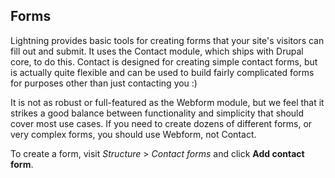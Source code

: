 ## Forms

Lightning provides basic tools for creating forms that your site's visitors can
fill out and submit. It uses the Contact module, which ships with Drupal core,
to do this. Contact is designed for creating simple contact forms, but is
actually quite flexible and can be used to build fairly complicated forms for
purposes other than just contacting you :)

It is not as robust or full-featured as the Webform module, but we feel that
it strikes a good balance between functionality and simplicity that should cover
most use cases. If you need to create dozens of different forms, or very complex
forms, you should use Webform, not Contact.

To create a form, visit *Structure* > *Contact forms* and click **Add contact
form**.
